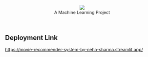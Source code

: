 <div align="center">
    <img src="https://readme-typing-svg.herokuapp.com/?font=Righteous&size=35&center=true&vCenter=true&width=500&height=70&duration=4000&lines=Movie+Recommendation+System;" />
  <br>
  A Machine Learning Project

</div>

<br>
<br>

## Deployment Link
https://movie-recommender-system-by-neha-sharma.streamlit.app/

